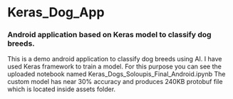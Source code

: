 # Keras_Dog_App
### Android application based on Keras model to classify dog breeds.

This is a demo android application to classify dog breeds using AI.
I have used Keras framework to train a model. For this purpose you can see the uploaded notebook named Keras_Dogs_Soloupis_Final_Android.ipynb
The custom model has near 30% accuracy and produces 240KB protobuf file which is located inside assets folder. 
